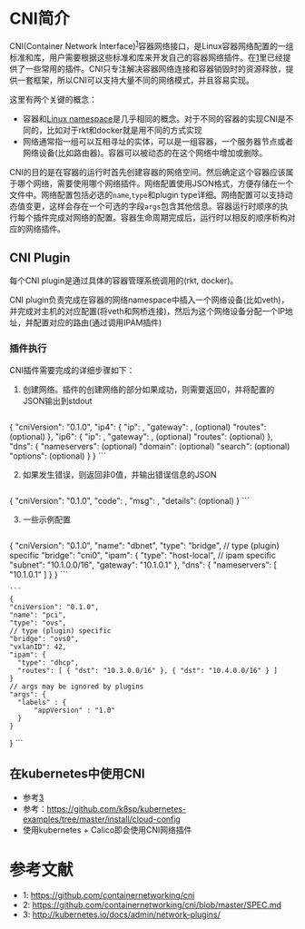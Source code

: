 # CNI简介
CNI(Container Network Interface)<sup>[1](#1)</sup>容器网络接口，是Linux容器网络配置的一组标准和库，用户需要根据这些标准和库来开发自己的容器网络插件。在[1](#1)里已经提供了一些常用的插件。CNI只专注解决容器网络连接和容器销毁时的资源释放，提供一套框架，所以CNI可以支持大量不同的网络模式，并且容易实现。

这里有两个关键的概念：

* 容器和[Linux namespace](http://man7.org/linux/man-pages/man7/namespaces.7.html)是几乎相同的概念。对于不同的容器的实现CNI是不同的，比如对于rkt和docker就是用不同的方式实现
* 网络通常指一组可以互相寻址的实体，可以是一组容器，一个服务器节点或者网络设备(比如路由器)。容器可以被动态的在这个网络中增加或删除。

CNI的目的是在容器的运行时首先创建容器的网络空间。然后确定这个容器应该属于哪个网络，需要使用哪个网络插件。网络配置使用JSON格式，方便存储在一个文件中。网络配置包括必选的```name```,```type```和plugin type详细。网络配置可以支持动态值变更，这样会存在一个可选的字段```args```包含其他信息。容器运行时顺序的执行每个插件完成对网络的配置。容器生命周期完成后，运行时以相反的顺序析构对应的网络插件。

## CNI Plugin
每个CNI plugin是通过具体的容器管理系统调用的(rkt, docker)。

CNI plugin负责完成在容器的网络namespace中插入一个网络设备(比如veth)，并完成对主机的对应配置(将veth和网桥连接)，然后为这个网络设备分配一个IP地址，并配置对应的路由(通过调用IPAM插件)

### 插件执行
CNI插件需要完成的详细步骤如下：

1. 创建网络。插件的创建网络的部分如果成功，则需要返回0，并将配置的JSON输出到stdout

	```
  {
    "cniVersion": "0.1.0",
    "ip4": {
      "ip": <ipv4-and-subnet-in-CIDR>,
      "gateway": <ipv4-of-the-gateway>,  (optional)
      "routes": <list-of-ipv4-routes>    (optional)
    },
    "ip6": {
      "ip": <ipv6-and-subnet-in-CIDR>,
      "gateway": <ipv6-of-the-gateway>,  (optional)
      "routes": <list-of-ipv6-routes>    (optional)
    },
    "dns": {
      "nameservers": <list-of-nameservers>           (optional)
      "domain": <name-of-local-domain>               (optional)
      "search": <list-of-additional-search-domains>  (optional)
      "options": <list-of-options>                   (optional)
    }
  }
	```

2. 如果发生错误，则返回非0值，并输出错误信息的JSON

	```
  {
    "cniVersion": "0.1.0",
    "code": <numeric-error-code>,
    "msg": <short-error-message>,
    "details": <long-error-message> (optional)
  }
	```

3. 一些示例配置

	```
  {
    "cniVersion": "0.1.0",
    "name": "dbnet",
    "type": "bridge",
    // type (plugin) specific
    "bridge": "cni0",
    "ipam": {
      "type": "host-local",
      // ipam specific
      "subnet": "10.1.0.0/16",
      "gateway": "10.1.0.1"
    },
    "dns": {
      "nameservers": [ "10.1.0.1" ]
    }
  }
	```

	```
	{
    "cniVersion": "0.1.0",
    "name": "pci",
    "type": "ovs",
    // type (plugin) specific
    "bridge": "ovs0",
    "vxlanID": 42,
    "ipam": {
      "type": "dhcp",
      "routes": [ { "dst": "10.3.0.0/16" }, { "dst": "10.4.0.0/16" } ]
    }
    // args may be ignored by plugins
    "args": {
      "labels" : {
          "appVersion" : "1.0"
      }
    }
  }
	```

## 在kubernetes中使用CNI
* 参考[3](#3)
* 参考：https://github.com/k8sp/kubernetes-examples/tree/master/install/cloud-config
* 使用kubernetes + Calico即会使用CNI网络插件

# 参考文献
* 1: https://github.com/containernetworking/cni
* 2: https://github.com/containernetworking/cni/blob/master/SPEC.md
* 3: http://kubernetes.io/docs/admin/network-plugins/
